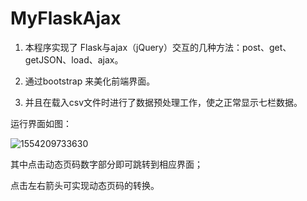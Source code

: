 # MyFlaskAjax
1. 本程序实现了 Flask与ajax（jQuery）交互的几种方法：post、get、getJSON、load、ajax。

2. 通过bootstrap 来美化前端界面。

3. 并且在载入csv文件时进行了数据预处理工作，使之正常显示七栏数据。



运行界面如图：

![1554209733630](C:\Users\lenovo\AppData\Roaming\Typora\typora-user-images\1554209733630.png)

其中点击动态页码数字部分即可跳转到相应界面；

点击左右箭头可实现动态页码的转换。

